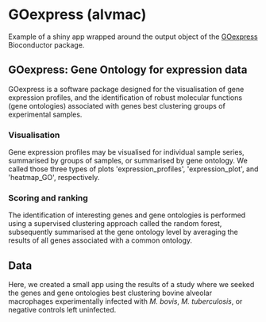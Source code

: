 # GOexpress (alvmac)
Example of a shiny app wrapped around the output object of the
[GOexpress](http://master.bioconductor.org/packages/devel/bioc/html/GOexpress.html)
Bioconductor package.

## GOexpress: Gene Ontology for expression data

GOexpress is a software package designed for the visualisation of gene
expression profiles, and the identification of robust molecular functions
(gene ontologies) associated with genes best clustering groups of
experimental samples.

### Visualisation

Gene expression profiles may be visualised for individual sample series,
summarised by groups of samples, or summarised by gene ontology. We
called those three types of plots 'expression\_profiles', 'expression\_plot',
and 'heatmap_GO', respectively.

### Scoring and ranking

The identification of interesting genes and gene ontologies is performed
using a supervised clustering approach called the random forest, subsequently
summarised at the gene ontology level by averaging the results of all genes
associated with a common ontology.

## Data

Here, we created a small app using the results of a study where we seeked
the genes and gene ontologies best clustering bovine alveolar macrophages
experimentally infected with _M. bovis_, _M. tuberculosis_, or negative
controls left uninfected.